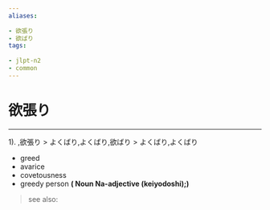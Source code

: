 ```yaml
---
aliases:
    
- 欲張り
- 欲ばり
tags:
    
- jlpt-n2
- common
---
```


# 欲張り
---
1).
,欲張り > よくばり,よくばり,欲ばり > よくばり,よくばり

- greed
- avarice
- covetousness
- greedy person
**( Noun Na-adjective (keiyodoshi);)**
> see also: 
            